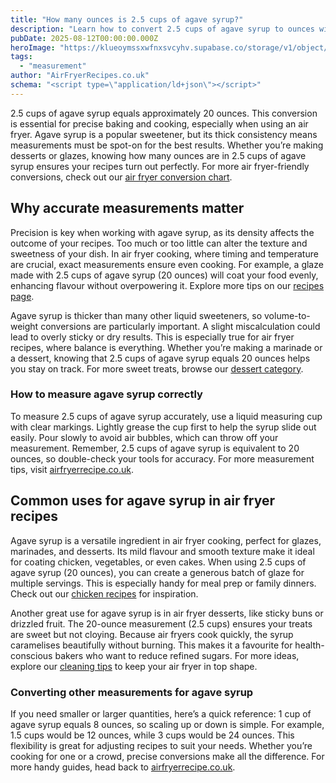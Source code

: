 ```yaml
---
title: "How many ounces is 2.5 cups of agave syrup?"
description: "Learn how to convert 2.5 cups of agave syrup to ounces with our easy guide. Perfect for air fryer recipes and precise baking!"
pubDate: 2025-08-12T00:00:00.000Z
heroImage: "https://klueoymssxwfnxsvcyhv.supabase.co/storage/v1/object/public/md/how-many-ounces-is-2-5-cups-of-agave-syrup-a8fb1c64.webp"
tags:
  - "measurement"
author: "AirFryerRecipes.co.uk"
schema: "<script type=\"application/ld+json\"></script>"
---
```


<p>2.5 cups of agave syrup equals approximately 20 ounces. This conversion is essential for precise baking and cooking, especially when using an air fryer. Agave syrup is a popular sweetener, but its thick consistency means measurements must be spot-on for the best results. Whether you’re making desserts or glazes, knowing how many ounces are in 2.5 cups of agave syrup ensures your recipes turn out perfectly. For more air fryer-friendly conversions, check out our <a href=https://www.airfryerrecipe.co.uk/air-fryer-conversion-chart>air fryer conversion chart</a>.</p>  

<h2>Why accurate measurements matter</h2>  
<p>Precision is key when working with agave syrup, as its density affects the outcome of your recipes. Too much or too little can alter the texture and sweetness of your dish. In air fryer cooking, where timing and temperature are crucial, exact measurements ensure even cooking. For example, a glaze made with 2.5 cups of agave syrup (20 ounces) will coat your food evenly, enhancing flavour without overpowering it. Explore more tips on our <a href=https://www.airfryerrecipe.co.uk/recipes>recipes page</a>.</p>  

<p>Agave syrup is thicker than many other liquid sweeteners, so volume-to-weight conversions are particularly important. A slight miscalculation could lead to overly sticky or dry results. This is especially true for air fryer recipes, where balance is everything. Whether you’re making a marinade or a dessert, knowing that 2.5 cups of agave syrup equals 20 ounces helps you stay on track. For more sweet treats, browse our <a href=https://www.airfryerrecipe.co.uk/recipe-category/dessert>dessert category</a>.</p>  

<h3>How to measure agave syrup correctly</h3>  
<p>To measure 2.5 cups of agave syrup accurately, use a liquid measuring cup with clear markings. Lightly grease the cup first to help the syrup slide out easily. Pour slowly to avoid air bubbles, which can throw off your measurement. Remember, 2.5 cups of agave syrup is equivalent to 20 ounces, so double-check your tools for accuracy. For more measurement tips, visit <a href=https://www.airfryerrecipe.co.uk>airfryerrecipe.co.uk</a>.</p>  

<h2>Common uses for agave syrup in air fryer recipes</h2>  
<p>Agave syrup is a versatile ingredient in air fryer cooking, perfect for glazes, marinades, and desserts. Its mild flavour and smooth texture make it ideal for coating chicken, vegetables, or even cakes. When using 2.5 cups of agave syrup (20 ounces), you can create a generous batch of glaze for multiple servings. This is especially handy for meal prep or family dinners. Check out our <a href=https://www.airfryerrecipe.co.uk/recipe-category/chicken>chicken recipes</a> for inspiration.</p>  

<p>Another great use for agave syrup is in air fryer desserts, like sticky buns or drizzled fruit. The 20-ounce measurement (2.5 cups) ensures your treats are sweet but not cloying. Because air fryers cook quickly, the syrup caramelises beautifully without burning. This makes it a favourite for health-conscious bakers who want to reduce refined sugars. For more ideas, explore our <a href=https://www.airfryerrecipe.co.uk/air-fryer-cleaner>cleaning tips</a> to keep your air fryer in top shape.</p>  

<h3>Converting other measurements for agave syrup</h3>  
<p>If you need smaller or larger quantities, here’s a quick reference: 1 cup of agave syrup equals 8 ounces, so scaling up or down is simple. For example, 1.5 cups would be 12 ounces, while 3 cups would be 24 ounces. This flexibility is great for adjusting recipes to suit your needs. Whether you’re cooking for one or a crowd, precise conversions make all the difference. For more handy guides, head back to <a href=https://www.airfryerrecipe.co.uk>airfryerrecipe.co.uk</a>.</p>